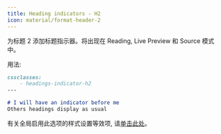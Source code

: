 ```yaml
---
title: Heading indicators - H2
icon: material/format-header-2
---
```


为标题 2 添加标题指示器。将出现在 Reading, Live Preview 和 Source 模式中。

用法:

```md
cssclasses:
    - headings-indicator-h2
---

# I will have an indicator before me
Others headings display as usual
```

有关全局启用此选项的样式设置等效项, 请[单击此处](../../Style-Settings/Editor/Headings/index.md#2_1)。
